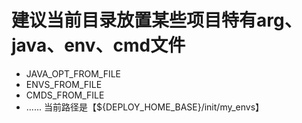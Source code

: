 # 建议当前目录放置某些项目特有arg、java、env、cmd文件
- JAVA_OPT_FROM_FILE
- ENVS_FROM_FILE
- CMDS_FROM_FILE
- ......
当前路径是【${DEPLOY_HOME_BASE}/init/my_envs】

